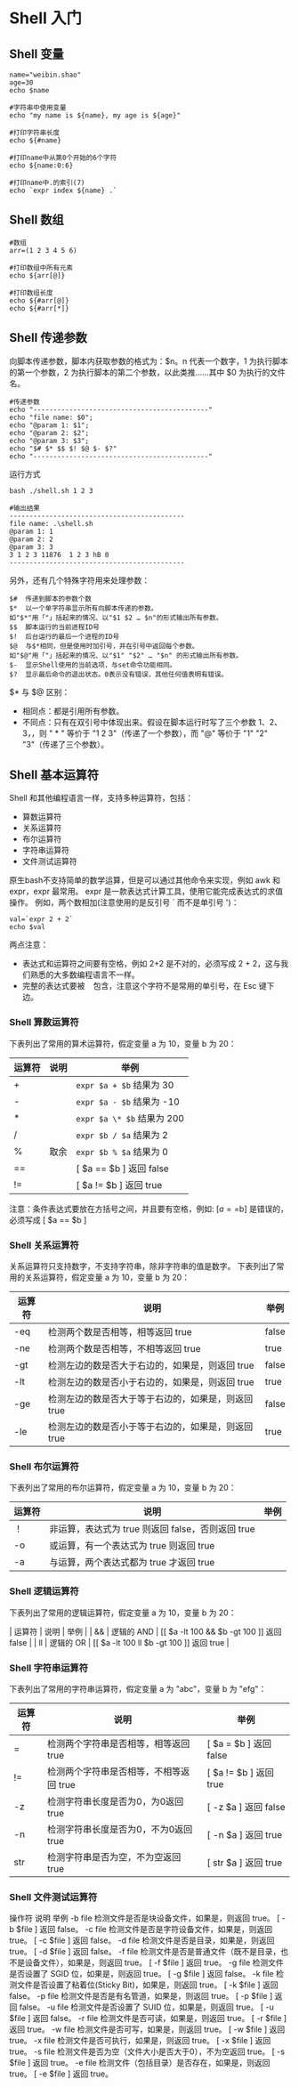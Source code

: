 # Shell 入门 #

## Shell 变量 ##
``` shell 
name="weibin.shao"
age=30
echo $name

#字符串中使用变量
echo "my name is ${name}, my age is ${age}"

#打印字符串长度
echo ${#name}

#打印name中从第0个开始的6个字符
echo ${name:0:6}

#打印name中.的索引(7)
echo `expr index ${name} .`
```

## Shell 数组 ##
``` shell
#数组
arr=(1 2 3 4 5 6)

#打印数组中所有元素
echo ${arr[@]}

#打印数组长度
echo ${#arr[@]}
echo ${#arr[*]}
```

## Shell 传递参数 ##
向脚本传递参数，脚本内获取参数的格式为：$n。n 代表一个数字，1 为执行脚本的第一个参数，2 为执行脚本的第二个参数，以此类推……其中 $0 为执行的文件名。
``` shell
#传递参数
echo "--------------------------------------------"
echo "file name: $0";
echo "@param 1: $1";
echo "@param 2: $2";
echo "@param 3: $3";
echo "$# $* $$ $! $@ $- $?"
echo "--------------------------------------------"
```
运行方式
``` shell
bash ./shell.sh 1 2 3

#输出结果
--------------------------------------------
file name: .\shell.sh
@param 1: 1
@param 2: 2
@param 3: 3
3 1 2 3 11876  1 2 3 hB 0
--------------------------------------------
```
另外，还有几个特殊字符用来处理参数：
``` 
$#  传递到脚本的参数个数
$*  以一个单字符串显示所有向脚本传递的参数。
如"$*"用「"」括起来的情况、以"$1 $2 … $n"的形式输出所有参数。
$$  脚本运行的当前进程ID号
$!  后台运行的最后一个进程的ID号
$@  与$*相同，但是使用时加引号，并在引号中返回每个参数。
如"$@"用「"」括起来的情况、以"$1" "$2" … "$n" 的形式输出所有参数。
$-  显示Shell使用的当前选项，与set命令功能相同。
$?  显示最后命令的退出状态。0表示没有错误，其他任何值表明有错误。
```
$* 与 $@ 区别：

* 相同点：都是引用所有参数。
* 不同点：只有在双引号中体现出来。假设在脚本运行时写了三个参数 1、2、3，，则 " * " 等价于 "1 2 3"（传递了一个参数），而 "@" 等价于 "1" "2" "3"（传递了三个参数）。

## Shell 基本运算符 ##
Shell 和其他编程语言一样，支持多种运算符，包括：

* 算数运算符
* 关系运算符
* 布尔运算符
* 字符串运算符
* 文件测试运算符

原生bash不支持简单的数学运算，但是可以通过其他命令来实现，例如 awk 和 expr，expr 最常用。
expr 是一款表达式计算工具，使用它能完成表达式的求值操作。
例如，两个数相加(注意使用的是反引号 ` 而不是单引号 ')：
``` shell
val=`expr 2 + 2`
echo $val
```
两点注意：

* 表达式和运算符之间要有空格，例如 2+2 是不对的，必须写成 2 + 2，这与我们熟悉的大多数编程语言不一样。
* 完整的表达式要被 ` ` 包含，注意这个字符不是常用的单引号，在 Esc 键下边。

### Shell 算数运算符 ###
下表列出了常用的算术运算符，假定变量 a 为 10，变量 b 为 20：

| 运算符 | 说明 |             举例            |
|--------|------|-----------------------------|
| +      |      | `expr $a + $b` 结果为 30    |
| -      |      | `expr $a - $b` 结果为 -10   |
| *      |      | `expr $a \* $b` 结果为  200 |
| /      |      | `expr $b / $a` 结果为 2     |
| %      | 取余 | `expr $b % $a` 结果为 0     |
| ==     |      | [ $a == $b ] 返回 false     |
| !=     |      | [ $a != $b ] 返回 true      |

注意：条件表达式要放在方括号之间，并且要有空格，例如: [$a==$b] 是错误的，必须写成 [ $a == $b ]

### Shell 关系运算符 ##
关系运算符只支持数字，不支持字符串，除非字符串的值是数字。
下表列出了常用的关系运算符，假定变量 a 为 10，变量 b 为 20：

| 运算符 |                         说明                        |  举例 |
|--------|-----------------------------------------------------|-------|
| -eq    | 检测两个数是否相等，相等返回 true                   | false |
| -ne    | 检测两个数是否相等，不相等返回 true                 | true  |
| -gt    | 检测左边的数是否大于右边的，如果是，则返回 true     | false |
| -lt    | 检测左边的数是否小于右边的，如果是，则返回 true     | true  |
| -ge    | 检测左边的数是否大于等于右边的，如果是，则返回 true | false |
| -le    | 检测左边的数是否小于等于右边的，如果是，则返回 true | true  |

### Shell 布尔运算符 ###
下表列出了常用的布尔运算符，假定变量 a 为 10，变量 b 为 20：

| 运算符 |                        说明                       | 举例 |
|--------|---------------------------------------------------|------|
| ！     | 非运算，表达式为 true 则返回 false，否则返回 true |      |
| -o     | 或运算，有一个表达式为 true 则返回 true           |      |
| -a     | 与运算，两个表达式都为 true 才返回 true           |      |

### Shell 逻辑运算符 ###
下表列出了常用的逻辑运算符，假定变量 a 为 10，变量 b 为 20：

| 运算符 | 说明       | 举例                                      |
| &&     | 逻辑的 AND | [[ $a -lt 100 && $b -gt 100 ]] 返回 false |
| ll     | 逻辑的 OR  | [[ $a -lt 100 ll $b -gt 100 ]] 返回 true  |

### Shell 字符串运算符 ###
下表列出了常用的字符串运算符，假定变量 a 为 "abc"，变量 b 为 "efg"：

| 运算符 |                   说明                  |          举例          |
|--------|-----------------------------------------|------------------------|
| =      | 检测两个字符串是否相等，相等返回 true   | [ $a = $b ] 返回 false |
| !=     | 检测两个字符串是否相等，不相等返回 true | [ $a != $b ] 返回 true |
| -z     | 检测字符串长度是否为0，为0返回 true     | [ -z $a ] 返回 false   |
| -n     | 检测字符串长度是否为0，不为0返回 true   | [ -n $a ] 返回 true    |
| str    | 检测字符串是否为空，不为空返回 true     | [ str $a ] 返回 true   |

### Shell 文件测试运算符 ###

操作符 说明  举例
-b file 检测文件是否是块设备文件，如果是，则返回 true。  [ -b $file ] 返回 false。
-c file 检测文件是否是字符设备文件，如果是，则返回 true。 [ -c $file ] 返回 false。
-d file 检测文件是否是目录，如果是，则返回 true。 [ -d $file ] 返回 false。
-f file 检测文件是否是普通文件（既不是目录，也不是设备文件），如果是，则返回 true。    [ -f $file ] 返回 true。
-g file 检测文件是否设置了 SGID 位，如果是，则返回 true。  [ -g $file ] 返回 false。
-k file 检测文件是否设置了粘着位(Sticky Bit)，如果是，则返回 true。  [ -k $file ] 返回 false。
-p file 检测文件是否是有名管道，如果是，则返回 true。   [ -p $file ] 返回 false。
-u file 检测文件是否设置了 SUID 位，如果是，则返回 true。  [ -u $file ] 返回 false。
-r file 检测文件是否可读，如果是，则返回 true。  [ -r $file ] 返回 true。
-w file 检测文件是否可写，如果是，则返回 true。  [ -w $file ] 返回 true。
-x file 检测文件是否可执行，如果是，则返回 true。 [ -x $file ] 返回 true。
-s file 检测文件是否为空（文件大小是否大于0），不为空返回 true。 [ -s $file ] 返回 true。
-e file 检测文件（包括目录）是否存在，如果是，则返回 true。    [ -e $file ] 返回 true。